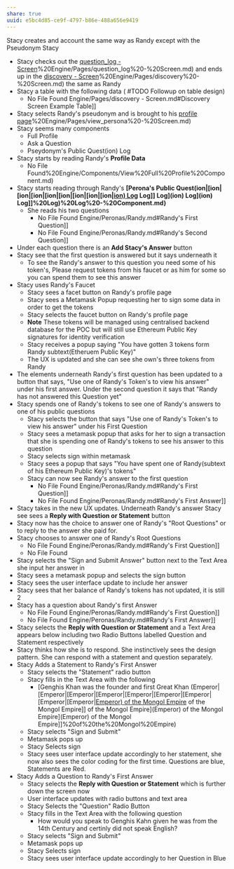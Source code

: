 ```yaml
---
share: true
uuid: e5bc4d85-ce9f-4797-b86e-488a656e9419
---
```

Stacy creates and account the same way as Randy except with the Pseudonym Stacy
* Stacy checks out the [question_log - Screen](/undefined)%20Engine/Pages/question_log%20-%20Screen.md) and ends up in the [discovery - Screen](/undefined)%20Engine/Pages/discovery%20-%20Screen.md) the same as Randy
* Stacy a table with the following data  ( #TODO Followup on table design)
	* No File Found Engine/Pages/discovery - Screen.md#Discovery Screen Example Table]]
* Stacy selects Randy's pseudonym and is brought to his [profile page](/undefined)%20Engine/Pages/view_persona%20-%20Screen.md)
* Stacy seems many components
	* Full Profile
	* Ask a Question
	* Pseydonym's Public Quest(ion) Log
* Stacy starts by reading Randy's **Profile Data**
	* No File Found%20Engine/Components/View%20Full%20Profile%20Component.md)
* Stacy starts reading through Randy's **[Perona's Public Quest(ion|[ion|[ion|[ion|[ion|[ion|[ion|[ion|[ion|[ion) Log](/undefined) Log]] Log](ion) Log](ion) Log]]%20Log)%20Log%20-%20Component.md)**
	* She reads his two questions
		* No File Found Engine/Peronas/Randy.md#Randy's First Question]]
		* No File Found Engine/Peronas/Randy.md#Randy's Second Question]]
* Under each question there is an **Add Stacy's Answer** button
* Stacy see that the first question is answered but it says underneath it
	* To see the Randy's answer to this question you need some of his token's, Please request tokens from his faucet or as him for some so you can spend them to see this answer
* Stacy uses Randy's Faucet
	* Stacy sees a facet button on Randy's profile page
	* Stacy sees a Metamask Popup requesting her to sign some data in order to get the tokens
	* Stacy selects the faucet button on Randy's profile page
	* **Note** These tokens will be managed using centralised backend database for the POC but will still use Ethereum Public Key signatures for identity verification
	* Stacy receives a popup saying "You have gotten 3 tokens form Randy subtext(Etheruem Public Key)"
	* The UX is updated and she can see she own's three tokens from Randy
* The elements underneath Randy's first question has been updated to a button that says, "Use one of Randy's Token's to view his answer" under his first answer. Under the second question it says that "Randy has not answered this Question yet"
* Stacy spends one of Randy's tokens to see one of Randy's answers to one of his public questions
	* Stacy selects the button that says "Use one of Randy's Token's to view his answer" under his First Question
	* Stacy sees a metamask popup that asks for her to sign a transaction that she is spending one of Randy's tokens to see his answer to this question
	* Stacy selects sign within metamask
	* Stacy sees a popup that says "You have spent one of Randy(subtext of his Ethereum Public Key)'s tokens"
	* Stacy can now see Randy's answer to the first question
		* No File Found Engine/Peronas/Randy.md#Randy's First Question]]
		* No File Found Engine/Peronas/Randy.md#Randy's First Answer]]
* Stacy takes in the new UX updates. Underneath Randy's answer Stacy see sees a **Reply with Question or Statement** button
* Stacy now has the choice to answer one of Randy's "Root Questions" or to reply to the answer she paid for.
*  Stacy chooses to answer one of Randy's Root Questions
	* No File Found Engine/Peronas/Randy.md#Randy's First Question]]
	* No File Found
* Stacy selects the "Sign and Submit Answer" button next to the Text Area she input her answer in
* Stacy sees a metamask popup and selects the sign button
* Stacy sees the user interface update to include her answer
* Stacy sees that her balance of Randy's tokens has not updated, it is still 2
* Stacy has a question about Randy's first Answer
	* No File Found Engine/Peronas/Randy.md#Randy's First Question]]
	* No File Found Engine/Peronas/Randy.md#Randy's First Answer]]
* Stacy selects the **Reply with Question or Statement** and a Text Area appears below including two Radio Buttons labelled Question and Statement respectively
* Stacy thinks how she is to respond. She instinctively sees the design pattern. She can respond with a statement and question separately.
* Stacy Adds a Statement to Randy's First Answer
	* Stacy selects the "Statement" radio button 
	* Stacy fills in the Text Area with the following
		* [Genghis Khan was the founder and first Great Khan (Emperor|[Emperor|[Emperor|[Emperor|[Emperor|[Emperor|[Emperor|[Emperor|[Emperor|[Emperor) of the Mongol Empire](/undefined) of the Mongol Empire]] of the Mongol Empire](Emperor) of the Mongol Empire](Emperor) of the Mongol Empire]]%20of%20the%20Mongol%20Empire)
	* Stacy selects "Sign and Submit"
	* Metamask pops up 
	* Stacy Selects sign
	* Stacy sees user interface update accordingly to her statement, she now also sees the color coding for the first time. Questions are blue, Statements are Red.
* Stacy Adds a Question to Randy's First Answer
	* Stacy selects the **Reply with Question or Statement** which is further down the screen now
	* User interface updates with radio buttons and text area
	* Stacy Selects the "Question" Radio Button 
	* Stacy fills in the Text Area with the following question
		* How would you speak to Genghis Kahn given he was from the 14th Century and certinly did not speak English?
	* Stacy selects "Sign and Submit"
	* Metamask pops up 
	* Stacy Selects sign
	* Stacy sees user interface update accordingly to her Question in Blue